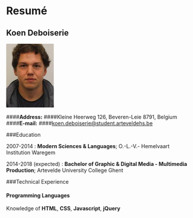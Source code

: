 Resumé
==========

Koen Deboiserie
----------------

![My Image](/Images/Profiel.jpg)


####**Address:** 
####Kleine Heerweg 126, Beveren-Leie 8791, Belgium         
####**E-mail:** 
####koen.deboiserie@student.arteveldehs.be                 


###Education

2007-2014
:   **Modern Sciences & Languages**; O.-L.-V.- Hemelvaart Institution Waregem


2014-2018 (expected)
:   **Bachelor of Graphic & Digital Media - Multimedia Production**; Artevelde University College Ghent



###Technical Experience


#### **Programming Languages**

Knowledge of **HTML**, **CSS**, **Javascript**, **jQuery**

